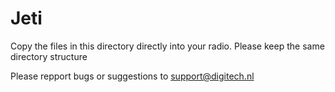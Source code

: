 # Jeti
Copy the files in this directory directly into your radio.
Please keep the same directory structure

Please repport bugs or suggestions to support@digitech.nl

